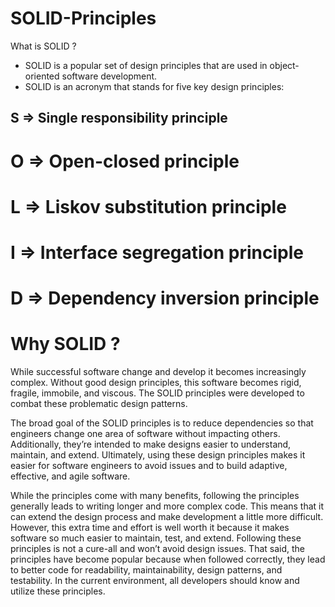 # SOLID-Principles

What is SOLID ?

- SOLID is a popular set of design principles that are used in object-oriented software development.
- SOLID is an acronym that stands for five key design principles:

<h2> S => Single responsibility principle</h2>

# O => Open-closed principle

# L => Liskov substitution principle

# I => Interface segregation principle

# D => Dependency inversion principle

# Why SOLID ?

While successful software change and develop it becomes increasingly complex.
Without good design principles, this software becomes rigid, fragile, immobile, and viscous.
The SOLID principles were developed to combat these problematic design patterns.

The broad goal of the SOLID principles is to reduce dependencies so that engineers change one area of software without impacting others.
Additionally, they’re intended to make designs easier to understand, maintain, and extend.
Ultimately, using these design principles makes it easier for software engineers to avoid issues and to build adaptive, effective, and agile software.

While the principles come with many benefits, following the principles generally leads to writing longer and more complex code.
This means that it can extend the design process and make development a little more difficult.
However, this extra time and effort is well worth it because it makes software so much easier to maintain, test, and extend.
Following these principles is not a cure-all and won’t avoid design issues.
That said, the principles have become popular because when followed correctly, they lead to better code for readability, maintainability, design patterns, and testability.
In the current environment, all developers should know and utilize these principles.
